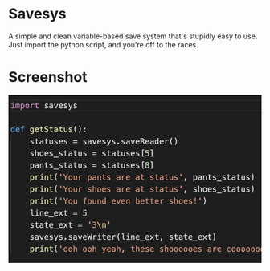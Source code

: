 # Savesys
A simple and clean variable-based save system that's stupidly easy to use.
Just import the python script, and you're off to the races.
# Screenshot
![Ohyeah](https://github.com/draumaz/savesys/blob/main/wemble.png?raw=true "Oh Yeah")
